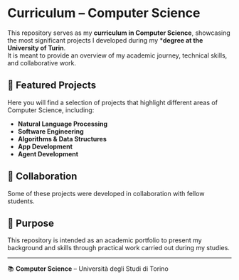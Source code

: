 # Curriculum – Computer Science 

This repository serves as my **curriculum in Computer Science**, showcasing the most significant projects I developed during my ***degree at the University of Turin**.  
It is meant to provide an overview of my academic journey, technical skills, and collaborative work.

## 📂 Featured Projects
Here you will find a selection of projects that highlight different areas of Computer Science, including:

- **Natural Language Processing**   
- **Software Engineering** 
- **Algorithms & Data Structures**
- **App Development** 
- **Agent Development**   

## 👥 Collaboration
Some of these projects were developed in collaboration with fellow students. 

## 🎯 Purpose
This repository is intended as an academic portfolio to present my background and skills through practical work carried out during my studies.  

---
📚 **Computer Science** – Università degli Studi di Torino
